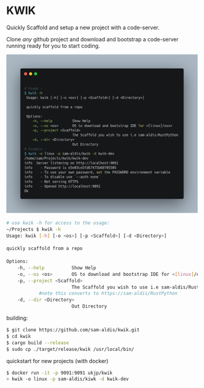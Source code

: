 # KWIK

Quickly Scaffold and setup a new project with a code-server.

Clone *any* github project and download and bootstrap a code-server
running ready for you to start coding.

![](./kwik-full.png)


```sh
# use kwik -h for access to the usage:
~/Projects $ kwik -h
Usage: kwik [-h] [-o <os>] [-p <Scaffold>] [-d <Directory>]

quickly scaffold from a repo

Options:
    -h, --help          Show Help
    -o, --os <os>       OS to download and bootstrap IDE for <[linux]/osx>
    -p, --project <Scaffold>
                        The Scaffold you wish to use i.e sam-aldis/RustPython
			#note this converts to https://sam-aldis/RustPython
    -d, --dir <Directory>
                        Out Directory

```

building:
```sh
$ git clone https://github.com/sam-aldis/kwik.git
$ cd kwik
$ cargo build --release
$ sudo cp ./target/release/kwik /usr/local/bin/
```

quickstart for new projects (with docker)
```sh
$ docker run -it -p 9091:9091 ukjp/kwik
> kwik -o linux -p sam-aldis/kiwk -d kwik-dev
```

